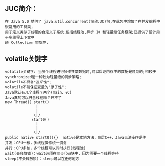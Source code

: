 

## JUC简介：
    在 Java 5.0 提供了 java.util.concurrent(简称JUC)包,在此包中增加了在并发编程中很常用的工具类,
    用于定义类似于线程的自定义子系统,包括线程池,异步 IO 和轻量级任务框架;还提供了设计用于多线程上下文中
    的 Collection 实现等;

## volatile关键字
    volatile关键字: 当多个线程进行操作共享数据时,可以保证内存中的数据是可见的;相较于synchronized是一种较为轻量级的同步策略;
    volatile不具备"互斥性";
    volatile不能保证变量的"原子性";
    Java默认有几个线程？两个(main、GC)
    Java真的可以开启线程吗？开不了
    new Thread().start()
                  |
                  |
                 \|/
                start0()
                  |
                  |
                 \|/
    public native start0(){}  native是本地方法，底层C++，Java无法操作硬件
    并发：CPU一核，多线程操作统一资源
    并行：CPU多核，多个线程可以同时执行(线程池)
    wait(会释放锁)：wait必须在同步代码块中，因为需要一个线程等待
    sleep(不会释放锁)：sleep可以在任何地方